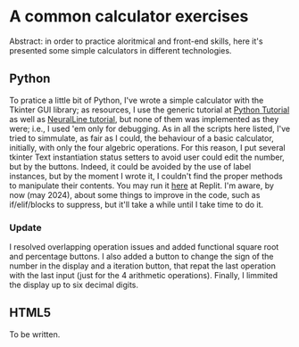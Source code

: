 # A common calculator exercises
Abstract: in order to practice aloritmical and front-end skills, here it's presented some simple calculators in different technologies.

## Python
To pratice a little bit of Python, I've wrote a simple calculator with the Tkinter GUI library; as resources, I use the generic tutorial at [Python Tutorial](https://www.pythontutorial.net/tkinter/) as well as [NeuralLine tutorial](https://www.youtube.com/watch?v=NzSCNjn4_RI), but none of them was implemented as they were; i.e., I used 'em only for debugging. 
As in all the scripts here listed, I've tried to simmulate, as fair as I could, the behaviour of a basic calculator, initially, with only the four algebric operations. For this reason, I put several tkinter Text instantiation status setters to avoid user could edit the number, but by the buttons. Indeed, it could be avoided by the use of label instances, but by the moment I wrote it, I couldn't find the proper methods to manipulate their contents.
You may run it [here](https://replit.com/@GeovaniLopesLop/commoncalculator#main.py) at Replit.
I'm aware, by now (may 2024), about some things to improve in the code, such as if/elif/blocks to suppress, but it'll take a while until I take time to do it. 

### Update
I resolved overlapping operation issues and added functional square root and percentage buttons. I also added a button to change the sign of the number in the display and a iteration button, that repat the last operation with the last input (just for the 4 arithmetic operations). Finally, I limmited the display up to six decimal digits.

## HTML5
To be written.
